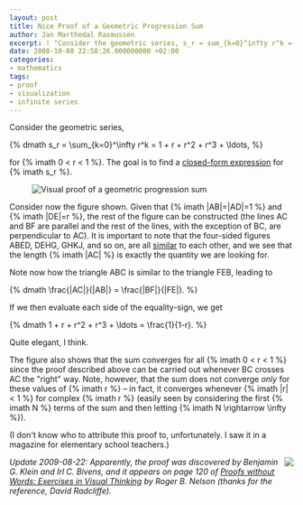 ```yaml
---
layout: post
title: Nice Proof of a Geometric Progression Sum
author: Jan Marthedal Rasmussen
excerpt: ! "Consider the geometric series, s_r = sum_{k=0}^infty r^k = 1 + r + r^2 + r^3 + ..., for 0 < r < 1. The goal is to find a closed-form expression for s_r. [...]"
date: 2008-10-08 22:58:26.000000000 +02:00
categories:
- mathematics
tags:
- proof
- visualization
- infinite series
---
```

Consider the geometric series,

{% dmath s_r = \sum_{k=0}^\infty r^k = 1 + r + r^2 + r^3 + \ldots, %}

for {% imath 0 < r < 1 %}. The goal is to find a [closed-form expression](http://en.wikipedia.org/wiki/Closed-form_expression) for {% imath s_r %}.

<figure>
  <img src="{{site.baseurl}}media/geoprog.svg" alt="Visual proof of a geometric progression sum" class="img-responsive">
</figure>

Consider now the figure shown. Given that {% imath |AB|=|AD|=1 %} and {% imath |DE|=r %}, the rest of the figure can be constructed (the lines AC and BF are parallel and the rest of the lines, with the exception of BC, are perpendicular to AC). It is important to note that the four-sided figures ABED, DEHG, GHKJ, and so on, are all [similar](http://en.wikipedia.org/wiki/Similarity_(geometry)) to each other, and we see that the length {% imath |AC| %} is exactly the quantity we are looking for.

Note now how the triangle ABC is similar to the triangle FEB, leading to

{% dmath \frac{|AC|}{|AB|} = \frac{|BF|}{|FE|}. %}

If we then evaluate each side of the equality-sign, we get

{% dmath 1 + r + r^2 + r^3 + \ldots = \frac{1}{1-r}. %}

Quite elegant, I think.

The figure also shows that the sum converges for all {% imath 0 < r < 1 %} since the proof described above can be carried out whenever BC crosses AC the "right" way. Note, however, that the sum does not converge *only* for these values of {% imath r %} &ndash; in fact, it converges whenever {% imath |r| < 1 %} for complex {% imath r %} (easily seen by considering the first {% imath N %} terms of the sum and then letting {% imath N \rightarrow \infty %}).

(I don't know who to attribute this proof to, unfortunately. I saw it in a magazine for elementary school teachers.)

<div style="float: right;"><a href="{% amazon pww1 %}"><img src="{% bookcover pww1 %}" /></a></div>

*Update 2009-08-22: Apparently, the proof was discovered by Benjamin G. Klein and Irl C. Bivens, and it appears on page 120 of <a href="{% amazon pww1 %}">Proofs without Words: Exercises in Visual Thinking</a> by Roger B. Nelson (thanks for the reference, David Radcliffe).*
